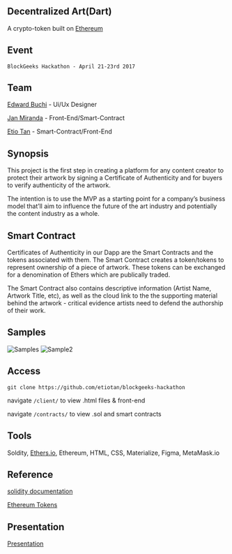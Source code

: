 ## Decentralized Art(Dart)

A crypto-token built on [Ethereum](https://www.ethereum.org/)

## Event

	BlockGeeks Hackathon - April 21-23rd 2017

## Team

[Edward Buchi](http://www.edwardbuchi.com/) - Ui/Ux Designer

[Jan Miranda](http://www.navlar.com/) - Front-End/Smart-Contract

[Etio Tan](https://etiotan.github.io/app/) - Smart-Contract/Front-End


## Synopsis

This project is the first step in creating a platform for any content creator to protect their artwork by signing a Certificate of Authenticity and for buyers to verify authenticity of the artwork.

The intention is to use the MVP as a starting point for a company’s business model that’ll aim to influence the future of the art industry and potentially the content industry as a whole.

## Smart Contract

Certificates of Authenticity in our Dapp are the Smart Contracts and the tokens associated with them. The Smart Contract creates a token/tokens to represent ownership of a piece of artwork. These tokens can be exchanged for a denomination of Ethers which are publically traded.

The Smart Contract also contains descriptive information (Artist Name, Artwork Title, etc), as well as the cloud link to the the supporting material behind the artwork - critical evidence artists need to defend the authorship of their work.

## Samples

![Samples](http://i.imgur.com/atKxh3J.png)
![Sample2](http://i.imgur.com/fviSD8E.png)

## Access

`git clone https://github.com/etiotan/blockgeeks-hackathon`

navigate `/client/` to view .html files & front-end

navigate `/contracts/` to view .sol and smart contracts

## Tools

Soldity, [Ethers.io](ethers.io), Ethereum, HTML, CSS, Materialize, Figma, MetaMask.io

## Reference

[solidity documentation](http://solidity.readthedocs.io/en/develop/installing-solidity.html)

[Ethereum Tokens](https://www.ethereum.org/token)


## Presentation

[Presentation](https://docs.google.com/presentation/d/1SXb_zRiYcr8_hh49LZABdnLSiXkyguD9gUbtBWLz8AM/edit#slide=id.g20982016cb_1_9)
